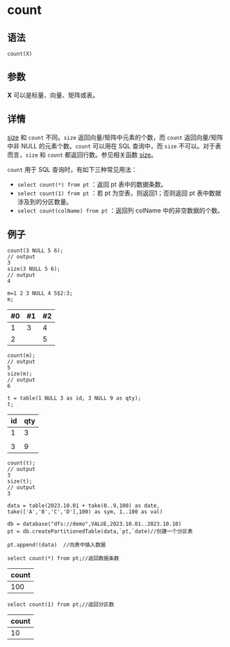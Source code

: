 # count

## 语法

`count(X)`

## 参数

**X** 可以是标量、向量、矩阵或表。

## 详情

[size](../s/size.html) 和 `count`
不同。`size` 返回向量/矩阵中元素的个数，而 `count` 返回向量/矩阵中非 NULL
的元素个数。`count` 可以用在 SQL 查询中，而 `size`
不可以。对于表而言，`size` 和 `count` 都返回行数。参见相关函数 [size](../s/size.html)。

`count` 用于 SQL 查询时，有如下三种常见用法：

* `select count(*) from pt` ：返回 pt 表中的数据条数。
* `select count(1) from pt` ：若 pt 为空表，则返回1；否则返回 pt
  表中数据涉及到的分区数量。
* `select count(colName) from pt` ：返回列 colName 中的非空数据的个数。

## 例子

```
count(3 NULL 5 6);
// output
3
size(3 NULL 5 6);
// output
4

m=1 2 3 NULL 4 5$2:3;
m;
```

| #0 | #1 | #2 |
| --- | --- | --- |
| 1 | 3 | 4 |
| 2 |  | 5 |

```
count(m);
// output
5
size(m);
// output
6

t = table(1 NULL 3 as id, 3 NULL 9 as qty);
t;
```

| id | qty |
| --- | --- |
| 1 | 3 |
|  |  |
| 3 | 9 |

```
count(t);
// output
3
size(t);
// output
3
```

```
data = table(2023.10.01 + take(0..9,100) as date, take(['A','B','C','D'],100) as sym, 1..100 as val)

db = database("dfs://demo",VALUE,2023.10.01..2023.10.10)
pt = db.createPartitionedTable(data,`pt,`date)//创建一个分区表

pt.append!(data)  //向表中插入数据

select count(*) from pt;//返回数据条数
```

| count |
| --- |
| 100 |

```
select count(1) from pt;//返回分区数
```

| count |
| --- |
| 10 |

